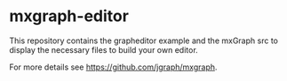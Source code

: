 mxgraph-editor
==============

This repository contains the grapheditor example and the mxGraph src to display the necessary files to build your own editor.

For more details see https://github.com/jgraph/mxgraph.
